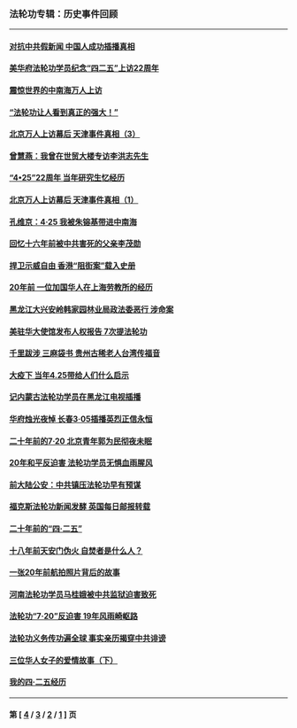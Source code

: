 ### 法轮功专辑：历史事件回顾
---
#### [对抗中共假新闻 中国人成功插播真相](../../pages/nf5793/n12910618.md?05310430) 
#### [美华府法轮功学员纪念“四二五”上访22周年](../../pages/nf5793/n12904445.md?05310430) 
#### [震惊世界的中南海万人上访](../../pages/nf5793/n12903976.md?05310430) 
#### [“法轮功让人看到真正的强大！”](../../pages/nf5793/n12903195.md?05310430) 
#### [北京万人上访幕后 天津事件真相（3）](../../pages/nf5793/n12902807.md?05310430) 
#### [曾慧燕：我曾在世贸大楼专访李洪志先生](../../pages/nf5793/n12898729.md?05310430) 
#### [“4•25”22周年 当年研究生忆经历](../../pages/nf5793/n12894152.md?05310430) 
#### [北京万人上访幕后 天津事件真相（1）](../../pages/nf5793/n12885174.md?05310430) 
#### [孔维京：4·25 我被朱镕基带进中南海](../../pages/nf5793/n12864987.md?05310430) 
#### [回忆十六年前被中共害死的父亲李茂勋](../../pages/nf5793/n12880270.md?05310430) 
#### [捍卫示威自由 香港“阻街案”载入史册](../../pages/nf5793/n12811245.md?05310430) 
#### [20年前 一位加国华人在上海劳教所的经历](../../pages/nf5793/n12707932.md?05310430) 
#### [黑龙江大兴安岭韩家园林业局政法委恶行 涉命案](../../pages/nf5793/n12622815.md?05310430) 
#### [美驻华大使馆发布人权报告 7次提法轮功](../../pages/nf5793/n12520541.md?05310430) 
#### [千里跋涉 三麻袋书 贵州古稀老人台湾传福音](../../pages/nf5793/n12198750.md?05310430) 
#### [大疫下 当年4.25带给人们什么启示](../../pages/nf5793/n12058565.md?05310430) 
#### [记内蒙古法轮功学员在黑龙江电视插播](../../pages/nf5793/n11699194.md?05310430) 
#### [华府烛光夜悼 长春3·05插播英烈正信永恒](../../pages/nf5793/n11397432.md?05310430) 
#### [二十年前的7·20 北京青年郭为民彻夜未眠](../../pages/nf5793/n11354195.md?05310430) 
#### [20年和平反迫害 法轮功学员无惧血雨腥风](../../pages/nf5793/n11348279.md?05310430) 
#### [前大陆公安：中共镇压法轮功早有预谋](../../pages/nf5793/n11352168.md?05310430) 
#### [福克斯法轮功新闻发酵  英国每日邮报转载](../../pages/nf5793/n11285952.md?05310430) 
#### [二十年前的“四·二五”](../../pages/nf5793/n11207639.md?05310430) 
#### [十八年前天安门伪火 自焚者是什么人？](../../pages/nf5793/n10996556.md?05310430) 
#### [一张20年前航拍照片背后的故事](../../pages/nf5793/n10693797.md?05310430) 
#### [河南法轮功学员马桂娥被中共监狱迫害致死](../../pages/nf5793/n10684974.md?05310430) 
#### [法轮功“7‧20”反迫害 19年风雨崎岖路](../../pages/nf5793/n10570834.md?05310430) 
#### [法轮功义务传功遍全球 事实亲历揭穿中共诽谤](../../pages/nf5793/n10581061.md?05310430) 
#### [三位华人女子的爱情故事（下）](../../pages/nf5793/n10435541.md?05310430) 
#### [我的四·二五经历](../../pages/nf5793/n10347081.md?05310430) 

---
#### 第 [ [4](./4.md?05310430) / [3](./3.md?05310430) / [2](./2.md?05310430) / [1](./1.md?05310430) ] 页
